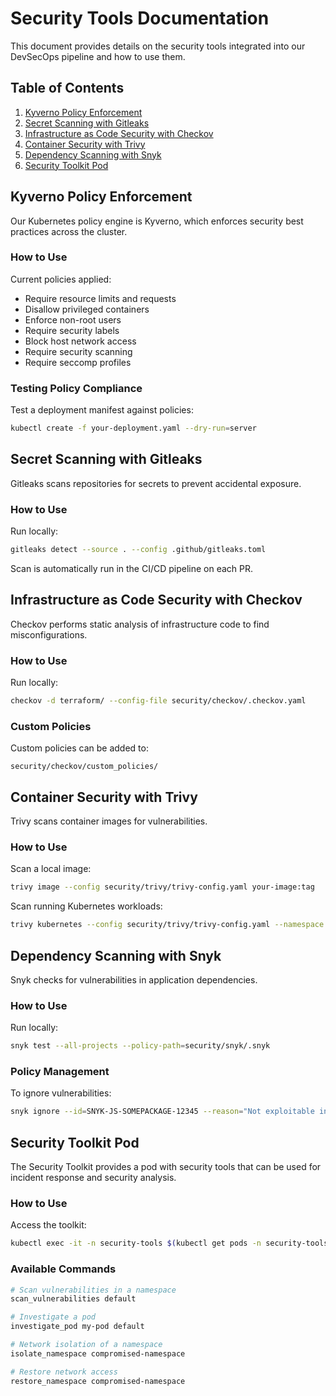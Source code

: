 # Security Tools Documentation

This document provides details on the security tools integrated into our DevSecOps pipeline and how to use them.

## Table of Contents

1. [Kyverno Policy Enforcement](#kyverno-policy-enforcement)
2. [Secret Scanning with Gitleaks](#secret-scanning-with-gitleaks)
3. [Infrastructure as Code Security with Checkov](#infrastructure-as-code-security-with-checkov)
4. [Container Security with Trivy](#container-security-with-trivy)
5. [Dependency Scanning with Snyk](#dependency-scanning-with-snyk)
6. [Security Toolkit Pod](#security-toolkit-pod)

## Kyverno Policy Enforcement

Our Kubernetes policy engine is Kyverno, which enforces security best practices across the cluster.

### How to Use

Current policies applied:
- Require resource limits and requests
- Disallow privileged containers
- Enforce non-root users
- Require security labels
- Block host network access
- Require security scanning
- Require seccomp profiles

### Testing Policy Compliance

Test a deployment manifest against policies:
```bash
kubectl create -f your-deployment.yaml --dry-run=server
```

## Secret Scanning with Gitleaks

Gitleaks scans repositories for secrets to prevent accidental exposure.

### How to Use

Run locally:
```bash
gitleaks detect --source . --config .github/gitleaks.toml
```

Scan is automatically run in the CI/CD pipeline on each PR.

## Infrastructure as Code Security with Checkov

Checkov performs static analysis of infrastructure code to find misconfigurations.

### How to Use

Run locally:
```bash
checkov -d terraform/ --config-file security/checkov/.checkov.yaml
```

### Custom Policies

Custom policies can be added to:
```
security/checkov/custom_policies/
```

## Container Security with Trivy

Trivy scans container images for vulnerabilities.

### How to Use

Scan a local image:
```bash
trivy image --config security/trivy/trivy-config.yaml your-image:tag
```

Scan running Kubernetes workloads:
```bash
trivy kubernetes --config security/trivy/trivy-config.yaml --namespace default all
```

## Dependency Scanning with Snyk

Snyk checks for vulnerabilities in application dependencies.

### How to Use

Run locally:
```bash
snyk test --all-projects --policy-path=security/snyk/.snyk
```

### Policy Management

To ignore vulnerabilities:
```bash
snyk ignore --id=SNYK-JS-SOMEPACKAGE-12345 --reason="Not exploitable in our setup" --expiry="2025-12-31"
```

## Security Toolkit Pod

The Security Toolkit provides a pod with security tools that can be used for incident response and security analysis.

### How to Use

Access the toolkit:
```bash
kubectl exec -it -n security-tools $(kubectl get pods -n security-tools -o jsonpath='{.items[0].metadata.name}') -- bash
```

### Available Commands

```bash
# Scan vulnerabilities in a namespace
scan_vulnerabilities default

# Investigate a pod
investigate_pod my-pod default

# Network isolation of a namespace
isolate_namespace compromised-namespace

# Restore network access
restore_namespace compromised-namespace
``` 
